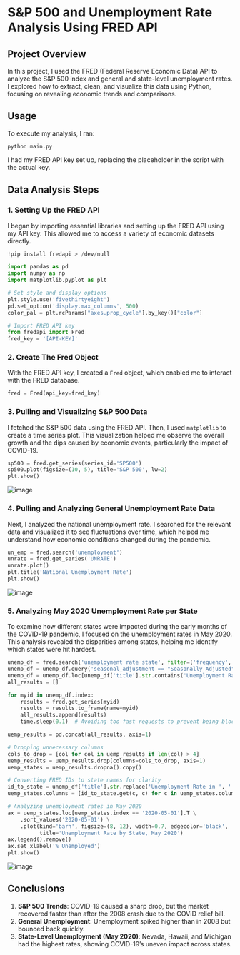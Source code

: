 # S&P 500 and Unemployment Rate Analysis Using FRED API

## Project Overview
In this project, I used the FRED (Federal Reserve Economic Data) API to analyze the S&P 500 index and general and state-level unemployment rates. I explored how to extract, clean, and visualize this data using Python, focusing on revealing economic trends and comparisons.

## Usage
To execute my analysis, I ran:
```
python main.py
```
I had my FRED API key set up, replacing the placeholder in the script with the actual key.

## Data Analysis Steps

### 1. Setting Up the FRED API
I began by importing essential libraries and setting up the FRED API using my API key. This allowed me to access a variety of economic datasets directly.

```python
!pip install fredapi > /dev/null

import pandas as pd
import numpy as np
import matplotlib.pyplot as plt

# Set style and display options
plt.style.use('fivethirtyeight')
pd.set_option('display.max_columns', 500)
color_pal = plt.rcParams["axes.prop_cycle"].by_key()["color"]

# Import FRED API key
from fredapi import Fred
fred_key = '[API-KEY]'
```

### 2. Create The Fred Object
With the FRED API key, I created a `Fred` object, which enabled me to interact with the FRED database.

```python
fred = Fred(api_key=fred_key)
```

### 3. Pulling and Visualizing S&P 500 Data
I fetched the S&P 500 data using the FRED API. Then, I used `matplotlib` to create a time series plot. This visualization helped me observe the overall growth and the dips caused by economic events, particularly the impact of COVID-19. 

```python
sp500 = fred.get_series(series_id='SP500')
sp500.plot(figsize=(10, 5), title='S&P 500', lw=2)
plt.show()
```
![image](https://github.com/user-attachments/assets/1ad57669-7f82-4988-860d-d00793fcfb40)

### 4. Pulling and Analyzing General Unemployment Rate Data
Next, I analyzed the national unemployment rate. I searched for the relevant data and visualized it to see fluctuations over time, which helped me understand how economic conditions changed during the pandemic.

```python
un_emp = fred.search('unemployment')
unrate = fred.get_series('UNRATE')
unrate.plot()
plt.title('National Unemployment Rate')
plt.show()
```
![image](https://github.com/user-attachments/assets/aa86884b-ad01-44d8-80ef-aaf637324dcd)

### 5. Analyzing May 2020 Unemployment Rate per State
To examine how different states were impacted during the early months of the COVID-19 pandemic, I focused on the unemployment rates in May 2020. This analysis revealed the disparities among states, helping me identify which states were hit hardest.

```python
unemp_df = fred.search('unemployment rate state', filter=('frequency','Monthly'))
unemp_df = unemp_df.query('seasonal_adjustment == "Seasonally Adjusted" and units == "Percent"')
unemp_df = unemp_df.loc[unemp_df['title'].str.contains('Unemployment Rate')]
all_results = []

for myid in unemp_df.index:
    results = fred.get_series(myid)
    results = results.to_frame(name=myid)
    all_results.append(results)
    time.sleep(0.1)  # Avoiding too fast requests to prevent being blocked

uemp_results = pd.concat(all_results, axis=1)

# Dropping unnecessary columns
cols_to_drop = [col for col in uemp_results if len(col) > 4]
uemp_results = uemp_results.drop(columns=cols_to_drop, axis=1)
uemp_states = uemp_results.dropna().copy()

# Converting FRED IDs to state names for clarity
id_to_state = unemp_df['title'].str.replace('Unemployment Rate in ', '').to_dict()
uemp_states.columns = [id_to_state.get(c, c) for c in uemp_states.columns]

# Analyzing unemployment rates in May 2020
ax = uemp_states.loc[uemp_states.index == '2020-05-01'].T \
    .sort_values('2020-05-01') \
    .plot(kind='barh', figsize=(8, 12), width=0.7, edgecolor='black',
          title='Unemployment Rate by State, May 2020')
ax.legend().remove()
ax.set_xlabel('% Unemployed')
plt.show()
```
![image](https://github.com/user-attachments/assets/4bed77d3-594b-4a02-85d1-97fac69be5e6)

## Conclusions
1. **S&P 500 Trends**: COVID-19 caused a sharp drop, but the market recovered faster than after the 2008 crash due to the COVID relief bill.
2. **General Unemployment**: Unemployment spiked higher than in 2008 but bounced back quickly.  
3. **State-Level Unemployment (May 2020)**: Nevada, Hawaii, and Michigan had the highest rates, showing COVID-19’s uneven impact across states.
